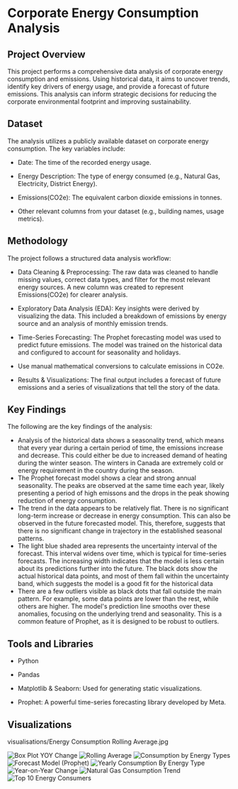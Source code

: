 # Corporate Energy Consumption Analysis

## Project Overview

This project performs a comprehensive data analysis of corporate energy consumption and emissions. Using historical data, it aims to uncover trends, identify key drivers of energy usage, and provide a forecast of future emissions. This analysis can inform strategic decisions for reducing the corporate environmental footprint and improving sustainability.

## Dataset

The analysis utilizes a publicly available dataset on corporate energy consumption. The key variables include:

- Date: The time of the recorded energy usage.

- Energy Description: The type of energy consumed (e.g., Natural Gas, Electricity, District Energy).

- Emissions(CO2e): The equivalent carbon dioxide emissions in tonnes.

- Other relevant columns from your dataset (e.g., building names, usage metrics).

## Methodology

The project follows a structured data analysis workflow:

- Data Cleaning & Preprocessing: The raw data was cleaned to handle missing values, correct data types, and filter for the most relevant energy sources. A new column was created to represent Emissions(CO2e) for clearer analysis.

- Exploratory Data Analysis (EDA): Key insights were derived by visualizing the data. This included a breakdown of emissions by energy source and an analysis of monthly emission trends.

- Time-Series Forecasting: The Prophet forecasting model was used to predict future emissions. The model was trained on the historical data and configured to account for seasonality and holidays.

- Use manual mathematical conversions to calculate emissions in CO2e.

- Results & Visualizations: The final output includes a forecast of future emissions and a series of visualizations that tell the story of the data.

## Key Findings
The following are the key findings of the analysis:

- Analysis of the historical data shows a seasonality trend, which means that every year during a certain period of time, the emissions increase and decrease. This could either be due to increased demand of heating during the winter season. The winters in Canada are extremely cold or energy requirement in the country during the season.
- The Prophet forecast model shows a clear and strong annual seasonality. The peaks are observed at the same time each year, likely presenting a period of high emissons and the drops in the peak showing reduction of energy consumption.
- The trend in the data appears to be relatively flat. There is no significant long-term increase or decrease in energy consumption. This can also be observed in the future forecasted model. This, therefore, suggests that there is no significant change in trajectory in the established seasonal patterns.
- The light blue shaded area represents the uncertainty interval of the forecast. This interval widens over time, which is typical for time-series forecasts. The increasing width indicates that the model is less certain about its predictions further into the future. The black dots show the actual historical data points, and most of them fall within the uncertainty band, which suggests the model is a good fit for the historical data
- There are a few outliers visible as black dots that fall outside the main pattern. For example, some data points are lower than the rest, while others are higher. The model's prediction line smooths over these anomalies, focusing on the underlying trend and seasonality. This is a common feature of Prophet, as it is designed to be robust to outliers.


## Tools and Libraries

- Python

- Pandas

- Matplotlib & Seaborn: Used for generating static visualizations.

- Prophet: A powerful time-series forecasting library developed by Meta.

## Visualizations

visualisations/Energy Consumption Rolling Average.jpg

![Box Plot YOY Change](visualisations/Box-Plot-YOY-Change.jpg)
![Rolling Average](visualisations/Energy-Consumption-Rolling-Average.jpg)
![Consumption by Energy Types](visualisations/Energy-type-Consumption.jpg)
![Forecast Model (Prophet)](visualisations/Prophet-Forecast.jpg)
![Yearly Consumption By Energy Type](visualisations/Yearly-consumption-by-type.jpg)
![Year-on-Year Change](visualisations/YoY-Change.jpg)
![Natural Gas Consumption Trend](visualisations/natural-Gas-Consumption.jpg)
![Top 10 Energy Consumers](visualisations/top-10-energy-consumers.jpg)
